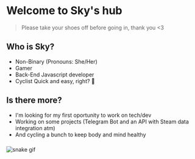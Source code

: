 # Welcome to Sky's hub
>Please take your shoes off before going in, thank you <3

## Who is Sky?
- Non-Binary (Pronouns: She/Her)
- Gamer
- Back-End Javascript developer
- Cyclist
Quick and easy, right? 💖

## Is there more?
- I'm looking for my first oportunity to work on tech/dev
- Working on some projects (Telegram Bot and an API with Steam data integration atm)
- And cycling a bunch to keep body and mind healthy

###
![snake gif](https://github.com/skyalarcon/SkyAlarcon/blob/output/github-contribution-grid-snake.svg)
###
